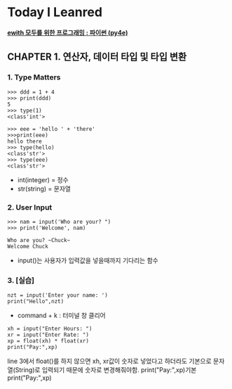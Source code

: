 # Today I Leanred

[**ewith 모두를 위한 프로그래밍 : 파이썬 (py4e)**](https://www.edwith.org/pythonforeverybody)

## CHAPTER 1. 연산자, 데이터 타입 및 타입 변환

### 1. Type Matters
```
>>> ddd = 1 + 4
>>> print(ddd)
5
>>> type(1)
<class'int'>

>>> eee = 'hello ' + 'there'
>>>print(eee)
hello there
>>> type(hello)
<class'str'>
>>> type(eee)
<class'str'>
```
* int(integer) = 정수
* str(string) = 문자열


### 2. User Input

```
>>> nam = input('Who are your? ")
>>> print('Welcome', nam)

Who are you? ~Chuck~
Welcome Chuck
```
* input()는 사용자가 입력값을 넣을때까지 기다리는 함수


### 3. [실습] 
```
nzt = input('Enter your name: ')
print("Hello",nzt)
```

* command + k : 터미널 창 클리어

```
xh = input("Enter Hours: ")
xr = input("Enter Rate: ")
xp = float(xh) * float(xr)
print("Pay:",xp)
```

line 3에서 float()를 하지 않으면 xh, xr값이 숫자로 넣었다고 하더라도 기본으로 문자열(String)로 입력되기 때문에
숫자로 변경해줘야함.
print("Pay:",xp)기본 
print("Pay:",xp)
